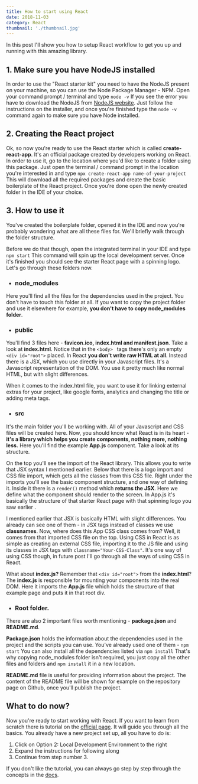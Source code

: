 ```yaml
---
title: How to start using React
date: 2018-11-03
category: React
thumbnail: './thumbnail.jpg'
---
```


In this post I'll show you how to setup React workflow to get you up and running with this amazing library.

## 1. Make sure you have NodeJS installed

In order to use the "React starter kit" you need to have the NodeJS present on your machine, so you can use the Node Package Manager - NPM. Open your command prompt / terminal and type ```node -v``` If you see the error you have to download the NodeJS from [NodeJS website](https://nodejs.org/en/). Just follow the instructions on the installer, and once you're finished type the ```node -v``` command again to make sure you have Node installed.

## 2. Creating the React project

Ok, so now you're ready to use the React starter which is called **create-react-app**. It's an official package created by developers working on React. In order to use it, go to the location where you'd like to create a folder using this package. Just open the terminal / command prompt in the location you're interested in and type ```npx create-react-app name-of-your-project``` This will download all the required packages and create the basic boilerplate of the React project. Once you're done open the newly created folder in the IDE of your choice.

## 3. How to use it

You've created the boilerplate folder, opened it in the IDE and now you're probably wondering what are all these files for. We'll briefly walk through the folder structure. 

Before we do that though, open the integrated terminal in your IDE and type ```npm start``` This command will spin up the local development server. Once it's finished you should see the starter React page with a spinning logo. Let's go through these folders now. 

* ### node_modules

Here you'll find all the files for the dependencies used in the project. You don't have to touch this folder at all. If you want to copy the project folder and use it elsewhere for example, **you don't have to copy node_modules folder**.

* ### public

You'll find 3 files here - **favicon.ico, index.html and manifest.json**. Take a look at **index.html**. Notice that in the ```<body> ``` tags there's only an empty ```<div id="root">``` placed. In React **you don't write raw HTML at all**. Instead there is a JSX, which you use directly in your Javascript files. It's a Javascript representation of the DOM. You use it pretty much like normal HTML, but with slight differences. 

When it comes to the index.html file, you want to use it for linking external extras for your project, like google fonts, analytics and changing the title or adding meta tags.

* ### src

It's the main folder you'll be working with. All of your Javascript and CSS files will be created here. Now, you should know what React is in its heart - **it's a library which helps you create components, nothing more, nothing less.** Here you'll find the example **App.js** component. Take a look at its structure. 

On the top you'll see the import of the React library. This allows you to write that JSX syntax I mentioned earlier. Below that there is a logo import and CSS file import, which gets all the classes from this CSS file. Right under the imports you'll see the basic component structure, and one way of defining it. Inside it there is a ```render()``` method which **returns the JSX**. Here we define what the component should render to the screen. In App.js it's basically the structure of that starter React page with that spinning logo you saw earlier . 

I mentioned earlier that JSX is basically HTML with slight differences. You already can see one of them - in JSX tags instead of classes we use **classnames**. Now, where does this App CSS class comes from? Well, it comes from that imported CSS file on the top. Using CSS in React is as simple as creating an external CSS file, importing it to the JS file and using its classes in JSX tags with ```classname="Your-CSS-Class"```. It's one way of using CSS though, in future post I'll go through all the ways of using CSS in React.

What about **index.js?** Remember that ```<div id="root">``` from the **index.html**? The **index.js** is responsible for mounting your components into the real DOM. Here it imports the **App.js** file which holds the structure of that example page and puts it in that root div.

* ### Root folder.

There are also 2 important files worth mentioning - **package.json** and **README.md**. 

**Package.json** holds the information about the dependencies used in the project and the scripts you can use. You've already used one of them - ```npm start``` You can also install all the dependencies listed via ```npm install``` That's why copying node_modules folder isn't required, you just copy all the other files and folders and ```npm install``` it in a new location.

**README.md** file is useful for providing information about the project. The content of the README file will be shown for example on the repository page on Github, once you'll publish the project.

## What to do now?

Now you're ready to start working with React. If you want to learn from scratch there is tutorial on the [official page](https://reactjs.org/tutorial/tutorial.html). It will guide you through all the basics. You already have a new project set up, all you have to do is:

1. Click on Option 2: Local Development Environment to the right
2. Expand the instructions for following along
3. Continue from step number 3.

If you don't like the tutorial, you can always go step by step through the concepts in the [docs](https://reactjs.org/docs/hello-world.html).